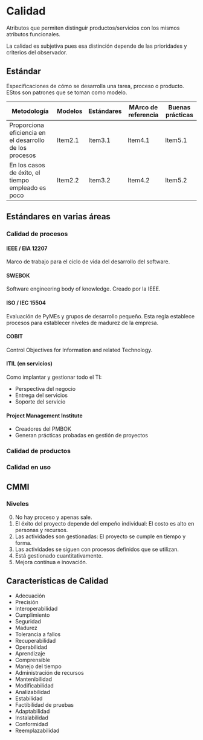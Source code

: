 # Calidad

Atributos que permiten distinguir productos/servicios con los mismos atributos funcionales.

La calidad es subjetiva pues esa distinción depende de las prioridades
y criterios del observador.

## Estándar

Especificaciones de cómo se desarrolla una tarea,
proceso o producto. EStos son patrones que se toman como modelo.

| Metodología | Modelos | Estándares | MArco de referencia | Buenas prácticas |
| --------------- | --------------- | --------------- | --------------- | --------------- |
| Proporciona eficiencia en el desarrollo de los procesos | Item2.1 | Item3.1 | Item4.1 | Item5.1 |
| En los casos de éxito, el tiempo empleado es poco | Item2.2 | Item3.2 | Item4.2 | Item5.2 |

## Estándares en varias áreas

### Calidad de procesos

#### IEEE / EIA 12207

Marco de trabajo para el ciclo de vida del desarrollo del software.

#### SWEBOK

Software engineering body of knowledge. Creado por la IEEE.

#### ISO / IEC 15504

Evaluación de PyMEs y grupos de desarrollo pequeño. Esta regla
establece procesos para establecer niveles de madurez de la empresa.

#### COBIT

Control Objectives for Information and related Technology.

#### ITIL (en servicios)

Como implantar y gestionar todo el TI:

- Perspectiva del negocio
- Entrega del servicios
- Soporte del servicio

#### Project Management Institute

- Creadores del PMBOK
- Generan prácticas probadas en gestión de proyectos

### Calidad de productos

### Calidad en uso

## CMMI

### Niveles

0. No hay proceso y apenas sale.
1. El éxito del proyecto depende del empeño individual: El costo es alto en personas y recursos.
2. Las actividades son gestionadas: El proyecto se cumple en tiempo y forma.
3. Las actividades se siguen con procesos definidos que se utilizan.
4. Está gestionado cuantitativamente.
5. Mejora contínua e inovación.

## Características de Calidad

- Adecuación
- Precisión
- Interoperabilidad
- Cumplimiento
- Seguridad
- Madurez
- Tolerancia a fallos
- Recuperabilidad
- Operabilidad
- Aprendizaje
- Comprensible
- Manejo del tiempo
- Administración de recursos
- Mantenibilidad
- Modificabilidad
- Analizabilidad
- Estabilidad
- Factibilidad de pruebas
- Adaptabilidad
- Instalabilidad
- Conformidad
- Reemplazabilidad
